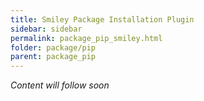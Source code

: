 ```yaml
---
title: Smiley Package Installation Plugin
sidebar: sidebar
permalink: package_pip_smiley.html
folder: package/pip
parent: package_pip
---
```


*Content will follow soon*
